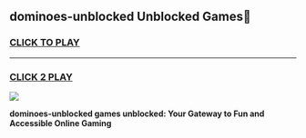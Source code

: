 
## dominoes-unblocked Unblocked Games👋
<h3>
<a href="https://news.freeplayer.one?title=dominoes-unblocked&ref=16F">CLICK TO PLAY</a></h3>
<hr>

<h3>
<a href="https://news.freeplayer.one?title=dominoes-unblocked&ref=16F">CLICK 2 PLAY</a>
  
</h3>

<a href="https://news.freeplayer.one?title=dominoes-unblocked&ref=16F/"><img src="https://clearcache.store/games.png"></a>


**dominoes-unblocked games unblocked: Your Gateway to Fun and Accessible Online Gaming**
